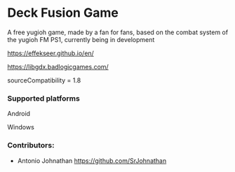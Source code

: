 # Deck Fusion Game

<!--
[![Download](https://api.bintray.com/packages/srjohnathan/gdx.effekseer/gdx.effekseer/images/download.svg) ](https://bintray.com/srjohnathan/gdx.effekseer/gdx.effekseer/_latestVersion)
-->

A free yugioh game, made by a fan for fans, based on the combat system of the yugioh FM PS1, currently being in development



https://effekseer.github.io/en/

https://libgdx.badlogicgames.com/

sourceCompatibility = 1.8

### Supported platforms

Android 

Windows

### Contributors:
* Antonio Johnathan       https://github.com/SrJohnathan


